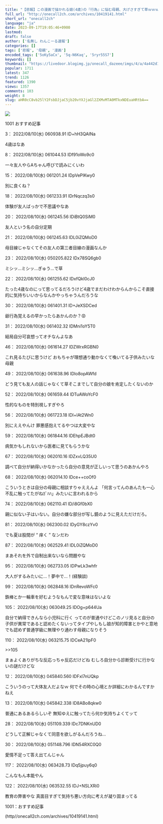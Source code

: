 ```yaml
---
title: "【悲報】この漫画で描かれる娘(4歳)の『行為』に悩む母親、大げさすぎて草ｗｗｗｗ "
full_url: "http://onecall2ch.com/archives/10419141.html"
short_url: "onecall2ch"
language: "ja"
date: 2023-09-17T19:05:46+0900
lastmod: 
draft: false
author: ['名無し わんこーる速報']
categories: []
tags: ['悲報', '母親', '漫画']
encoded_tags: ['5oKy5aCx', '5q-N6Kaq', '5ryr55S7']
keywords: []
thumbnail: "https://livedoor.blogimg.jp/onecall_dazeee/imgs/4/a/4a442d1e-s.jpg"
popular: 1711
latest: 347
trend: 1126
featured: 1390
views: 1357
comments: 103
weight: 8
slug: aHR0cC8vb25lY2FsbDJjaC5jb20vYXJjaGl2ZXMvMTA0MTkxNDEuaHRtbA==
---
```


![](https://livedoor.blogimg.jp/onecall_dazeee/imgs/4/a/4a442d1e-s.jpg)

<div> <p class='name2'> 1001 おすすめ記事</p> <p class='name2'>3： 2022/08/10(水) 060938.91 ID+hH3QAINa</p><p class='onecall'> 4歳はなあ </p> <p class='name2'>8： 2022/08/10(水) 061044.53 IDf91oWo9c0</p><p class='onecall'> 一々友人やらAちゃん呼びで読みにくいわ </p> <p class='name2'>15： 2022/08/10(水) 061201.24 IDpVePlKwy0</p><p class='onecall'> 別に良くね？ </p> <p class='name2'>18： 2022/08/10(水) 061233.91 IDrNqczq3s0</p><p class='onecall'> 体験が友人ばっかで不思議やなあ </p> <p class='name2'>20： 2022/08/10(水) 061245.56 IDiBtQ0SiM0</p><p class='onecall'> 友人という名の自分定期 </p> <p class='name2'>21： 2022/08/10(水) 061245.63 IDL0iZQMoD0</p><p class='onecall'> 母目線じゃなくてその友人の第三者目線の漫画なんか </p> <p class='name2'>23： 2022/08/10(水) 050205.822 IDx78SQ6gb0</p><p class='onecall'><p> ミシッ…ミシッ…ぎゅう…で草 </p></p> <p class='name2'>22： 2022/08/10(水) 061255.62 IDxfQkI0cJ0</p><p class='onecall'> たった4歳なのにって思ってるだろうけど4歳でまだわけわからんからこそ直接的に気持ちいいからなんかやっちゃうんだろうな </p> <p class='name2'>30： 2022/08/10(水) 061401.31 ID+JeXSDCed</p><p class='onecall'> 爺行為覚えるの早かったらあかんのか？😡 </p> <p class='name2'>31： 2022/08/10(水) 061402.32 IDMni1oY5T0</p><p class='onecall'> 結局自分可哀想ってオチなんよなあ </p> <p class='name2'>46： 2022/08/10(水) 061614.27 IDZWrxRGBN0</p><p class='onecall'> これ見るたびに思うけど おもちゃが理想通り動かなくて喚いてる子供みたいな母親 </p> <p class='name2'>49： 2022/08/10(水) 061638.96 IDlo8opAWfd</p><p class='onecall'> どう見ても友人の話じゃなくて草そこまでして自分の娘を肯定したくないのか </p> <p class='name2'>52： 2022/08/10(水) 061659.44 IDTuAWoYcF0</p><p class='onecall'> 性的なものを特別視しすぎやろ </p> <p class='name2'>56： 2022/08/10(水) 061723.18 IDl+lAt2Wn0</p><p class='onecall'> 別にええやんけ 罪悪感抱えてるやつは大変やな </p> <p class='name2'>59： 2022/08/10(水) 061844.16 IDEhpEJBdt0</p><p class='onecall'> 病気かもしれないから医者に見てもらうかな </p> <p class='name2'>67： 2022/08/10(水) 062010.16 IDZxvLQ35U0</p><p class='onecall'> 調べて自分が納得いかなかったら自分の意見が正しいって思うのあかんやろ </p> <p class='name2'>68： 2022/08/10(水) 062014.10 IDce++coOf0</p><p class='onecall'> こういうときは自分の母親に相談すりゃええんよ 「何言ってんのあんたも一心不乱に触ってたがねｶﾞﾊﾊ」みたいに言われるから </p> <p class='name2'>74： 2022/08/10(水) 062110.41 ID/i8Gf0bX0</p><p class='onecall'> 親に似ない子はいない。自分の嫌な部分が写し鏡のように見えただけだろ。 </p> <p class='name2'>81： 2022/08/10(水) 062300.02 IDyGY8czYv0</p><p class='onecall'> でも夏は股間が “ 痒く ” なンだわ </p> <p class='name2'>87： 2022/08/10(水) 062529.41 IDL0iZQMoD0</p><p class='onecall'> まあそれを外で自制出来ないなら問題やな </p> <p class='name2'>95： 2022/08/10(水) 062733.05 IDPwLk3whfr</p><p class='onecall'> 大人がするみたいに…！夢中で…！(経験談) </p> <p class='name2'>99： 2022/08/10(水) 062848.16 IDnRevoWFc0</p><p class='onecall'> 鉄棒とか一輪車を好むようなもんで変な意味はないよな </p> <p class='name2'>105： 2022/08/10(水) 063049.25 IDOg+p644Ua</p><p class='onecall'> 自分で納得できんなら小児科に行く ってのが普通やけどこのノリ見ると自分の子供が異常であると認めたくないってタイプやしもし娘が知的障害とかやと意地でも認めず普通学級に無理やり通わす母親になりそう </p> <p class='name2'>110： 2022/08/10(水) 063215.75 IDCeA21lpF0</p><p class='onecall'> <p class='anchor'>>>105</p> まぁよくありがちな反応っちゃ反応だけどね むしろ自分から診断受けに行かないの謎だけどな </p> <p class='name2'>12： 2022/08/10(水) 045840.560 IDFxl7nUQkp</p><p class='onecall'> こういうのって大体友人だよなｗ 何でその時の心境とか詳細にわかるんですかねえ </p> <p class='name2'>13： 2022/08/10(水) 045842.338 ID8ABo8qkw0</p><p class='onecall'> 普通にあるあるらしいぞ 無知ゆえに触ってたら何か気持ちよくてッて </p> <p class='name2'>28： 2022/08/10(水) 051109.339 IDc7DNKnUD0</p><p class='onecall'> どうして正解じゃなくて同意を欲しがるんだろうね… </p> <p class='name2'>30： 2022/08/10(水) 051148.796 IDN54RXC0Q0</p><p class='onecall'> 愛情不足って答え出てんじゃん </p> <p class='name2'>117： 2022/08/10(水) 063428.73 IDq5jpuy6q0</p><p class='onecall'> こんなもん本能やん </p> <p class='name2'>122： 2022/08/10(水) 063532.55 IDJ+NSLXRi0</p><p class='onecall'> 教育の弊害やな 真面目すぎて気持ち悪い方向に考えが凝り固まってる </p> <p class='name2'>1001：おすすめ記事</p> </div>

(http//onecall2ch.com/archives/10419141.html)
